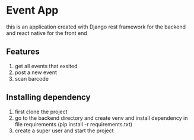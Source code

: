 # Event App 
this is an application created with Django rest framework for the backend and react native for the front end 
## Features
1. get all events that exsited
2. post a new event
3. scan barcode 

## Installing dependency
1. first clone the project
2. go to the backend directory and create venv and install dependency in file requirements (pip install -r requirements.txt)
3. create a super user and start the project
